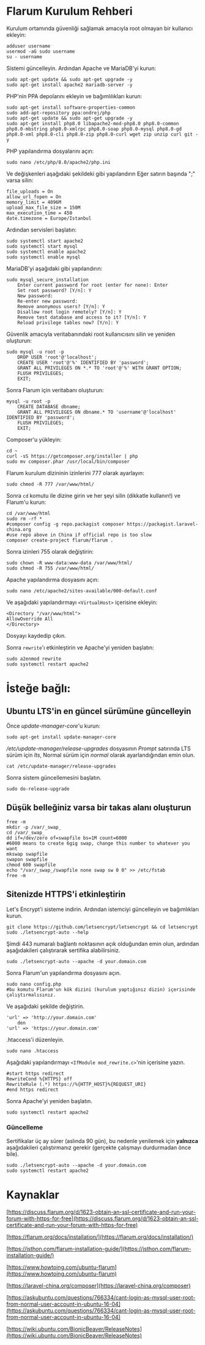 # Flarum Kurulum Rehberi

Kurulum ortamında güvenliği sağlamak amacıyla root olmayan bir kullanıcı ekleyin:

```
adduser username 
usermod -aG sudo username
su - username
```

Sistemi güncelleyin. Ardından Apache ve MariaDB'yi kurun:

```
sudo apt-get update && sudo apt-get upgrade -y
sudo apt-get install apache2 mariadb-server -y
```

PHP'nin PPA depolarını ekleyin ve bağımlılıkları kurun:

```
sudo apt-get install software-properties-common
sudo add-apt-repository ppa:ondrej/php
sudo apt-get update && sudo apt-get upgrade -y
sudo apt-get install php8.0 libapache2-mod-php8.0 php8.0-common php8.0-mbstring php8.0-xmlrpc php8.0-soap php8.0-mysql php8.0-gd php8.0-xml php8.0-cli php8.0-zip php8.0-curl wget zip unzip curl git -y
```

PHP yapılandırma dosyalarını açın:

``````
sudo nano /etc/php/8.0/apache2/php.ini
``````

Ve değişkenleri aşağıdaki şekildeki gibi yapılandırın Eğer satırın başında ";" varsa silin:

```
file_uploads = On
allow_url_fopen = On
memory_limit = 4096M
upload_max_file_size = 150M
max_execution_time = 450
date.timezone = Europe/Istanbul
```

Ardından servisleri başlatın:

```
sudo systemctl start apache2
sudo systemctl start mysql
sudo systemctl enable apache2
sudo systemctl enable mysql
```

MariaDB'yi aşağıdaki gibi yapılandırın:

```
sudo mysql_secure_installation
	Enter current password for root (enter for none): Enter
	Set root password? [Y/n]: Y
	New password: 
	Re-enter new password: 
	Remove anonymous users? [Y/n]: Y
	Disallow root login remotely? [Y/n]: Y
	Remove test database and access to it? [Y/n]: Y
	Reload privilege tables now? [Y/n]: Y
```

Güvenlik amacıyla veritabanındaki root kullanıcısını silin ve yeniden oluşturun:

```
sudo mysql -u root -p
	DROP USER 'root'@'localhost';
	CREATE USER 'root'@'%' IDENTIFIED BY 'password';
	GRANT ALL PRIVILEGES ON *.* TO 'root'@'%' WITH GRANT OPTION;
	FLUSH PRIVILEGES;
	EXIT;
```

Sonra Flarum için veritabanı oluşturun:

```
mysql -u root -p
	CREATE DATABASE dbname;
	GRANT ALL PRIVILEGES ON dbname.* TO 'username'@'localhost' IDENTIFIED BY 'password';
	FLUSH PRIVILEGES;
	EXIT;
```

Composer'u yükleyin:

```
cd ~
curl -sS https://getcomposer.org/installer | php
sudo mv composer.phar /usr/local/bin/composer
```

Flarum kurulum dizininin izinlerini 777 olarak ayarlayın:

```
sudo chmod -R 777 /var/www/html/
```

Sonra `cd` komutu ile dizine girin ve her şeyi silin (dikkatle kullanın!) ve Flarum'u kurun:

```
cd /var/www/html
sudo rm -rf *
#composer config -g repo.packagist composer https://packagist.laravel-china.org
#use repo above in China if official repo is too slow
composer create-project flarum/flarum .
```

Sonra izinleri 755 olarak değiştirin:

```
sudo chown -R www-data:www-data /var/www/html/
sudo chmod -R 755 /var/www/html/
```

Apache yapılandırma dosyasını açın:

```
sudo nano /etc/apache2/sites-available/000-default.conf
```

Ve aşağıdaki yapılandırmayı `<VirtualHost>` içerisine ekleyin:

```
<Directory "/var/www/html">
AllowOverride All
</Directory>
```

Dosyayı kaydedip çıkın.

Sonra `rewrite`'ı etkinleştirin ve Apache'yi yeniden başlatın:

```
sudo a2enmod rewrite
sudo systemctl restart apache2
```

# İsteğe bağlı:

## Ubuntu LTS'in en güncel sürümüne güncelleyin

Önce *update-manager-core*'u kurun:

```
sudo apt-get install update-manager-core
```

*/etc/update-manager/release-upgrades* dosyasının *Prompt* satırında LTS sürüm için *lts*, Normal sürüm için *normal* olarak ayarlandığından emin olun.

```
cat /etc/update-manager/release-upgrades
```

Sonra sistem güncellemesini başlatın.

```
sudo do-release-upgrade
```

## Düşük belleğiniz varsa bir takas alanı oluşturun

```
free -m
mkdir -p /var/_swap_
cd /var/_swap_
dd if=/dev/zero of=swapfile bs=1M count=6000
#6000 means to create 6gig swap, change this number to whatever you want
mkswap swapfile
swapon swapfile
chmod 600 swapfile
echo "/var/_swap_/swapfile none swap sw 0 0" >> /etc/fstab
free -m
```

## Sitenizde HTTPS'i etkinleştirin

Let's Encrypt'i sisteme indirin. Ardından istemciyi güncelleyin ve bağımlıkları kurun.

```
git clone https://github.com/letsencrypt/letsencrypt && cd letsencrypt
sudo ./letsencrypt-auto --help
```

Şimdi 443 numaralı bağlantı noktasının açık olduğundan emin olun, ardından aşağıdakileri çalıştırarak sertifika alabilirsiniz.

```
sudo ./letsencrypt-auto --apache -d your.domain.com
```

Sonra Flarum'un yapılandırma dosyasını açın.

```
sudo nano config.php
#bu komutu Flarum'un kök dizini (kurulum yaptığınız dizin) içerisinde çalıştırmalısınız.
```

Ve aşağıdaki şekilde değiştirin.

```
'url' => 'http://your.domain.com'
 	den
'url' => 'https://your.domain.com'
```

.htaccess'i düzenleyin.

```
sudo nano .htaccess
```

Aşağıdaki yapılandırmayı `<IfModule mod_rewrite.c>`'nin içerisine yazın.

```
#start https redirect                                                                       
RewriteCond %{HTTPS} off                                                                      
RewriteRule (.*) https://%{HTTP_HOST}%{REQUEST_URI}                                             
#end https redirect
```

Sonra Apache'yi yeniden başlatın.

```
sudo systemctl restart apache2
```

### Güncelleme

Sertifikalar üç ay sürer (aslında 90 gün), bu nedenle yenilemek için **yalnızca** aşağıdakileri çalıştırmanız gerekir (gerçekte çalışmayı durdurmadan önce bile).

```
sudo ./letsencrypt-auto --apache -d your.domain.com
sudo systemctl restart apache2
```

# Kaynaklar

[https://discuss.flarum.org/d/1623-obtain-an-ssl-certificate-and-run-your-forum-with-https-for-free](https://discuss.flarum.org/d/1623-obtain-an-ssl-certificate-and-run-your-forum-with-https-for-free)

[https://flarum.org/docs/installation/](https://flarum.org/docs/installation/)

[https://jsthon.com/flarum-installation-guide/](https://jsthon.com/flarum-installation-guide/)

[https://www.howtoing.com/ubuntu-flarum](https://www.howtoing.com/ubuntu-flarum)

[https://laravel-china.org/composer](https://laravel-china.org/composer)

[https://askubuntu.com/questions/766334/cant-login-as-mysql-user-root-from-normal-user-account-in-ubuntu-16-04](https://askubuntu.com/questions/766334/cant-login-as-mysql-user-root-from-normal-user-account-in-ubuntu-16-04)

[https://wiki.ubuntu.com/BionicBeaver/ReleaseNotes](https://wiki.ubuntu.com/BionicBeaver/ReleaseNotes)
